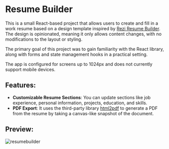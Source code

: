 # Resume Builder

This is a small React-based project that allows users to create and fill in a work resume based on a design template inspired by [Rezi Resume Builder](https://resumebuild.rezi.ai/). The design is opinionated, meaning it only allows content changes, with no modifications to the layout or styling.

The primary goal of this project was to gain familiarity with the React library, along with forms and state management hooks in a practical setting.

The app is configured for screens up to 1024px and does not currently support mobile devices.

## Features:
- **Customizable Resume Sections**: You can update sections like job experience, personal information, projects, education, and skills.
- **PDF Export**: It uses the third-party library [html2pdf](https://github.com/spipu/html2pdf) to generate a PDF from the resume by taking a canvas-like snapshot of the document.

## Preview:
![resumebuilder](https://github.com/user-attachments/assets/76d17c39-6f1f-47cf-9415-91700908c0f5)
